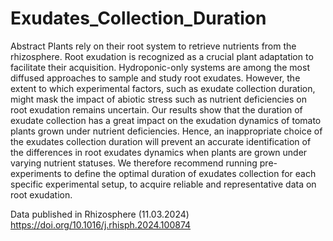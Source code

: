 # Exudates_Collection_Duration

Abstract
Plants rely on their root system to retrieve nutrients from the rhizosphere. Root exudation is recognized as a crucial plant adaptation to facilitate their acquisition. Hydroponic-only systems are among the most diffused approaches to sample and study root exudates. However, the extent to which experimental factors, such as exudate collection duration, might mask the impact of abiotic stress such as nutrient deficiencies on root exudation remains uncertain. Our results show that the duration of exudate collection has a great impact on the exudation dynamics of tomato plants grown under nutrient deficiencies. Hence, an inappropriate choice of the exudates collection duration will prevent an accurate identification of the differences in root exudates dynamics when plants are grown under varying nutrient statuses. We therefore recommend running pre-experiments to define the optimal duration of exudates collection for each specific experimental setup, to acquire reliable and representative data on root exudation.

Data published in Rhizosphere (11.03.2024)
https://doi.org/10.1016/j.rhisph.2024.100874
